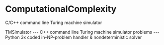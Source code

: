 # ComputationalComplexity
C/C++ command line Turing machine simulator

TMSimulator --- C++ command line Turing machine simulator
problems    --- Python 3x coded in-NP-problem handler & nondeterministic solver
